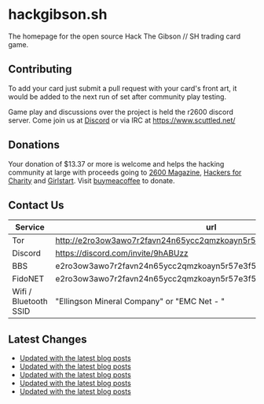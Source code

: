 # hackgibson.sh
The homepage for the open source Hack The Gibson // SH trading card game.


## Contributing

To add your card just submit a pull request with your card's front art, it would be added to the next run of set after community play testing.

Game play and discussions over the project is held the r2600 discord server. Come join us at [Discord](https://discord.com/invite/9hABUzz) or via IRC at https://www.scuttled.net/


## Donations

Your donation of $13.37 or more is welcome and helps the hacking community at large with proceeds going to [2600 Magazine](https://2600.com/), [Hackers for Charity](https://hackersforcharity.org) and [Girlstart](https://girlstart.org).  Visit [buymeacoffee](https://www.buymeacoffee.com/hackgibson.sh) to donate.


## Contact Us

Service | url
-|-
Tor | http://e2ro3ow3awo7r2favn24n65ycc2qmzkoayn5r57e3f56nvjwdcgg32ad.onion
Discord | https://discord.com/invite/9hABUzz
BBS | e2ro3ow3awo7r2favn24n65ycc2qmzkoayn5r57e3f56nvjwdcgg32ad.onion:23
FidoNET | e2ro3ow3awo7r2favn24n65ycc2qmzkoayn5r57e3f56nvjwdcgg32ad.onion:24554
Wifi / Bluetooth SSID | "Ellingson Mineral Company" or "EMC Net - <fidonet address>"

## Latest Changes
<!-- BLOG-POST-LIST:START -->
- [Updated with the latest blog posts](https://github.com/DFW2600/hackgibson.sh/commit/3e29a51e28f859b5e9b907fac89f8d2a0133aab5)
- [Updated with the latest blog posts](https://github.com/DFW2600/hackgibson.sh/commit/9a8becec5830663751fa2a44fec29d0175fa5cec)
- [Updated with the latest blog posts](https://github.com/DFW2600/hackgibson.sh/commit/bf72d518d7c2f9d8e9bb489d8a928a0f1291fb12)
- [Updated with the latest blog posts](https://github.com/DFW2600/hackgibson.sh/commit/27776111e5f003a9da7aacb509859b60fbb73a54)
- [Updated with the latest blog posts](https://github.com/DFW2600/hackgibson.sh/commit/67a70f6e9f3d30fc2c8ea52222d1b4e8a282d346)
<!-- BLOG-POST-LIST:END -->
